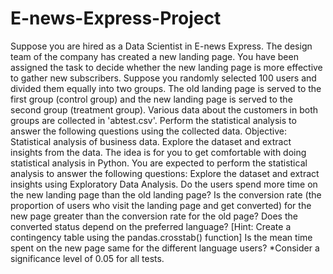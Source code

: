 # E-news-Express-Project
Suppose you are hired as a Data Scientist in E-news Express. The design team of the company has created a new landing page. You have been assigned the task to decide whether the new landing page is more effective to gather new subscribers. Suppose you randomly selected 100 users and divided them equally into two groups. The old landing page is served to the first group (control group) and the new landing page is served to the second group (treatment group). Various data about the customers in both groups are collected in 'abtest.csv'. Perform the statistical analysis to answer the following questions using the collected data.  Objective:  Statistical analysis of business data. Explore the dataset and extract insights from the data. The idea is for you to get comfortable with doing statistical analysis in Python.  You are expected to perform the statistical analysis to answer the following questions:  Explore the dataset and extract insights using Exploratory Data Analysis. Do the users spend more time on the new landing page than the old landing page? Is the conversion rate (the proportion of users who visit the landing page and get converted) for the new page greater than the conversion rate for the old page? Does the converted status depend on the preferred language? [Hint: Create a contingency table using the pandas.crosstab() function] Is the mean time spent on the new page same for the different language users? *Consider a significance level of 0.05 for all tests.
